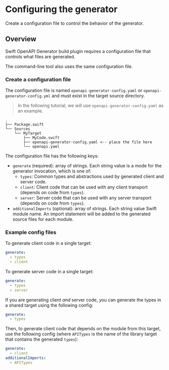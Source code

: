 # Configuring the generator

Create a configuration file to control the behavior of the generator.

## Overview

Swift OpenAPI Generator build plugin requires a configuration file that controls what files are generated.

The command-line tool also uses the same configuration file.

### Create a configuration file

The configuration file is named `openapi-generator-config.yaml` or `openapi-generator-config.yml` and must exist in the target source directory.

> In the following tutorial, we will use `openapi-generator-config.yaml` as an example.

```text
.
├── Package.swift
└── Sources
    └── MyTarget
        ├── MyCode.swift
        ├── openapi-generator-config.yaml <-- place the file here
        └── openapi.yaml
```

The configuration file has the following keys:

- `generate` (required): array of strings. Each string value is a mode for the generator invocation, which is one of:
    - `types`: Common types and abstractions used by generated client and server code.
    - `client`: Client code that can be used with any client transport (depends on code from `types`).
    - `server`: Server code that can be used with any server transport (depends on code from `types`).
- `additionalImports` (optional): array of strings. Each string value Swift module name. An import statement will be added to the generated source files for each module.

### Example config files

To generate client code in a single target:

```yaml
generate:
  - types
  - client
```

To generate server code in a single target:

```yaml
generate:
  - types
  - server
```

If you are generating client _and_ server code, you can generate the types in a shared target using the following config:

```yaml
generate:
  - types
```

Then, to generate client code that depends on the module from this target, use the following config (where `APITypes` is the name of the library target that contains the generated `types`):

```yaml
generate:
  - client
additionalImports:
  - APITypes
```
